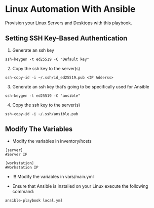 # Linux Automation With Ansible

Provision your Linux Servers and Desktops with this playbook.

## Setting SSH Key-Based Authentication

1. Generate an ssh key

```
ssh-keygen -t ed25519 -C "Default key"
```

2. Copy the ssh key to the server(s)

```
ssh-copy-id -i ~/.ssh/id_ed25519.pub <IP Adderss>
```

3. Generate an ssh key that’s going to be specifically used for Ansible

```
ssh-keygen -t ed25519 -C "ansible"
```

4. Copy the ssh key to the server(s)

```
ssh-copy-id -i ~/.ssh/ansible.pub
```

## Modify The Variables

* Modify the variables in inventory/hosts

```
[server]
#Server IP

[workstation]
#Workstation IP
```

* !!! Modify the variables in vars/main.yml

* Ensure that Ansible is installed on your Linux execute the following command:

```
ansible-playbook local.yml
```
